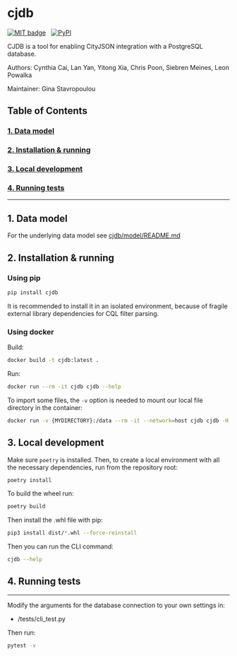 # cjdb
[![MIT badge](https://img.shields.io/pypi/l/cjdb)](LICENSE) &nbsp; [![PyPI](https://img.shields.io/pypi/v/cjdb)](https://pypi.org/project/cjdb)

CJDB is a tool for enabling CityJSON integration with a PostgreSQL database.

Authors: Cynthia Cai, Lan Yan, Yitong Xia, Chris Poon, Siebren Meines, Leon Powalka

Maintainer: Gina Stavropoulou

## Table of Contents  
### [1. Data model](#model)
### [2. Installation & running](#install)
### [3. Local development](#local)
### [4. Running tests](#tests)
---
## 1. Data model <a name="model"></a>
For the underlying data model see [cjdb/model/README.md](cjdb/model/README.md)


## 2. Installation & running <a name="install"></a>
### Using pip

```bash
pip install cjdb
```
It is recommended to install it in an isolated environment, because of fragile external library dependencies for CQL filter parsing.

### Using docker
Build:
```bash
docker build -t cjdb:latest .
```

Run:
```bash
docker run --rm -it cjdb cjdb --help
```

To import some files, the `-v` option is needed to mount our local file directory in the container:
```bash
docker run -v {MYDIRECTORY}:/data --rm -it --network=host cjdb cjdb -H localhost -U postgres -d postgres -W postgres /data/5870_ext.jsonl 
```

## 3. Local development <a name="local"></a>
Make sure `poetry` is installed. Then, to create a local environment with all the necessary dependencies, run from the repository root:
```bash
poetry install
```

To build the wheel run:
```bash
poetry build
```

Then install the .whl file with pip:
```bash
pip3 install dist/*.whl --force-reinstall
```

Then you can run the CLI command:
```bash
cjdb --help
```

## 4. Running tests <a name="tests"></a>
---
Modify the arguments for the database connection to your own settings in:
- /tests/cli_test.py

Then run:
```bash
pytest -v
```





